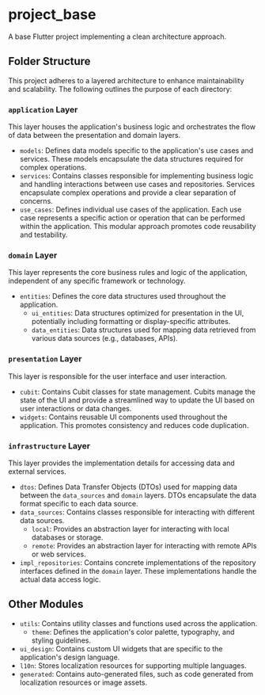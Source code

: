 # project_base

A base Flutter project implementing a clean architecture approach.

## Folder Structure

This project adheres to a layered architecture to enhance maintainability and scalability. The following outlines the purpose of each directory:

### `application` Layer

This layer houses the application's business logic and orchestrates the flow of data between the presentation and domain layers.

- `models`: Defines data models specific to the application's use cases and services. These models encapsulate the data structures required for complex operations.
- `services`: Contains classes responsible for implementing business logic and handling interactions between use cases and repositories. Services encapsulate complex operations and provide a clear separation of concerns.
- `use_cases`: Defines individual use cases of the application. Each use case represents a specific action or operation that can be performed within the application. This modular approach promotes code reusability and testability.

### `domain` Layer

This layer represents the core business rules and logic of the application, independent of any specific framework or technology.

- `entities`: Defines the core data structures used throughout the application.
    - `ui_entities`:  Data structures optimized for presentation in the UI, potentially including formatting or display-specific attributes.
    - `data_entities`: Data structures used for mapping data retrieved from various data sources (e.g., databases, APIs).

### `presentation` Layer

This layer is responsible for the user interface and user interaction.

- `cubit`: Contains Cubit classes for state management. Cubits manage the state of the UI and provide a streamlined way to update the UI based on user interactions or data changes.
- `widgets`: Contains reusable UI components used throughout the application. This promotes consistency and reduces code duplication.

### `infrastructure` Layer

This layer provides the implementation details for accessing data and external services.

- `dtos`:  Defines Data Transfer Objects (DTOs) used for mapping data between the `data_sources` and `domain` layers. DTOs encapsulate the data format specific to each data source.
- `data_sources`: Contains classes responsible for interacting with different data sources.
    - `local`:  Provides an abstraction layer for interacting with local databases or storage.
    - `remote`: Provides an abstraction layer for interacting with remote APIs or web services.
- `impl_repositories`: Contains concrete implementations of the repository interfaces defined in the `domain` layer. These implementations handle the actual data access logic.


## Other Modules

- `utils`:  Contains utility classes and functions used across the application.
    - `theme`: Defines the application's color palette, typography, and styling guidelines.
- `ui_design`: Contains custom UI widgets that are specific to the application's design language.
- `l10n`:  Stores localization resources for supporting multiple languages.
- `generated`: Contains auto-generated files, such as code generated from localization resources or image assets.